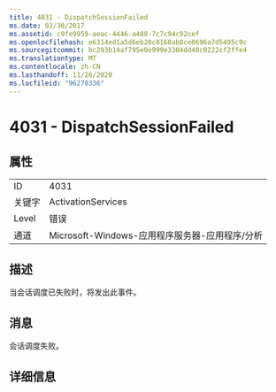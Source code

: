 ```yaml
---
title: 4031 - DispatchSessionFailed
ms.date: 03/30/2017
ms.assetid: c9fe9959-aeac-4446-a488-7c7c94c92cef
ms.openlocfilehash: e6314ed1a5d6eb20c8168ab8ce0696a7d5495c9c
ms.sourcegitcommit: bc293b14af795e0e999e3304dd40c0222cf2ffe4
ms.translationtype: MT
ms.contentlocale: zh-CN
ms.lasthandoff: 11/26/2020
ms.locfileid: "96270336"
---
```

# <a name="4031---dispatchsessionfailed"></a>4031 - DispatchSessionFailed

## <a name="properties"></a>属性  
  
|||  
|-|-|  
|ID|4031|  
|关键字|ActivationServices|  
|Level|错误|  
|通道|Microsoft-Windows-应用程序服务器-应用程序/分析|  
  
## <a name="description"></a>描述  

 当会话调度已失败时，将发出此事件。  
  
## <a name="message"></a>消息  

 会话调度失败。  
  
## <a name="details"></a>详细信息
